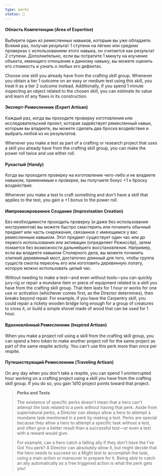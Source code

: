 ```yaml
---
type: perks
status: 🚧
---
```

#### Область Компетенции (Area of Expertise)

Выберете один из ремесленных навыков, которым вы уже обладаете. Всякий раз, получая результат 1 ступени на лёгких или средних проверках с использованием этого навыка, он считается как результат 2 ступени. Дополнительно, если вы потратите 1 минуту на изучение объекта, имеющего отношение к данному навыку, вы можете оценить его стоимость и узнать о любых его дефектах.

Choose one skill you already have from the crafting skill group. Whenever you obtain a tier 1 outcome on an easy or medium test using this skill, you treat it as a tier 2 outcome instead. Additionally, if you spend 1 minute inspecting an object related to the chosen skill, you can estimate its value and learn of any flaws in its construction.


#### Эксперт-Ремесленник (Expert Artisan)

Каждый раз, когда вы проходите проверку изготовления или исследовательский проект, которая задействует ремесленный навык, которым вы владеете, вы можете сделать два броска воздействия и выбрать любой из их результатов.

Whenever you make a test as part of a crafting or research project that uses a skill you already have from the crafting skill group, you can make the power roll twice and use either roll.


#### Рукастый (Handy)

Когда вы проходите проверку на изготовление чего-либо и не владеете навыком, применимым к проверке, вы получаете бонус +1 к броску воздействия.

Whenever you make a test to craft something and don't have a skill that applies to the test, you gain a +1 bonus to the power roll.

#### Импровизированное Создание (Improvisation Creation)

Без необходимости проходить проверку (и даже без использования инструментов) вы можете быстро смастерить или починить обычный предмет или часть снаряжения, связанное с имеющимся у вас ремесленным навыком. Этот предмет существует один час или до первого использования или активации (определяет Режиссёр), затем ломается без возможности дальнейшего восстановления. Например, если вы владеете навыком Столярного дела, вы можете починить хлипкий деревянный мост, достаточно длинный для того, чтобы группа существ смогла пересечь его или изготовить деревянную лопату, которую можно использовать целый час.

Without needing to make a test—and even without tools—you can quickly jury-rig or repair a mundane item or piece of equipment related to a skill you have from the crafting skill group. That item lasts for 1 hour or works for one use or activation (whichever comes first, as the Director determines), then breaks beyond repair. For example, if you have the Carpentry skill, you could repair a rickety wooden bridge long enough for a group of creatures to cross it, or build a simple shovel made of wood that can be used for 1 hour.


#### Вдохновлённый Ремесленник (Inspired Artisan)

When you make a project roll using a skill from the crafting skill group, you can spend a hero token to make another project roll for the same project as part of the same respite activity. You can't use this perk more than once per respite.


#### Путешествующий Ремесленник (Traveling Artisan)

On any day when you don't take a respite, you can spend 1 uninterrupted hour working on a crafting project using a skill you have from the crafting skill group. If you do so, you gain 1d10 project points toward that project.

<!-- -->
> **Perks and Tests**
>
> The existence of specific perks doesn't mean that a hero can't attempt the task related to a perk without having that perk. Aside from supernatural perks, a Director can always allow a hero to attempt a mundane task mentioned in a perk by making a test. Perks are special because they allow a hero to attempt a specific task without a test, and often give a better result than a successful test—or even a test with a reward would give.
>
> For example, can a hero catch a falling ally if they don't have the I've Got You perk? A Director can absolutely allow it, but might decide that the hero needs to succeed on a Might test to accomplish the task, using a main action or maneuver to prepare for it. Being able to catch an ally automatically as a free triggered action is what the perk gets you!



